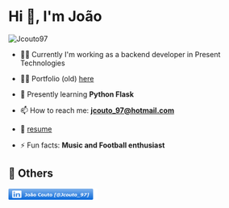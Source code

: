 <h1>Hi 👋, I'm João</h1>

<p align="left"> <img src="https://komarev.com/ghpvc/?username=Jcouto97&label=Profile%20views&color=0e75b6&style=flat" alt="Jcouto97" /> </p>

- 👨‍🏫 Currently I'm working as a backend developer in Present Technologies

- 👨‍💻 Portfolio (old) [here](https://portfolio-nextjs-pearl.vercel.app/)

- 🌱 Presently learning **Python Flask**

- 📫 How to reach me: **jcouto_97@hotmail.com**

- 📄 [resume](https://drive.google.com/file/d/13v3rc4e5veUqpYSabqMEKVAzcffR8ULK/view)

- ⚡ Fun facts: **Music and Football enthusiast**

## 🧾 Others

<a href="https://www.linkedin.com/in/jo%C3%A3o-couto-84a60a252/"><img style="widht:20px;height:22px;" src='linkedinRectangle.png' /></a>

